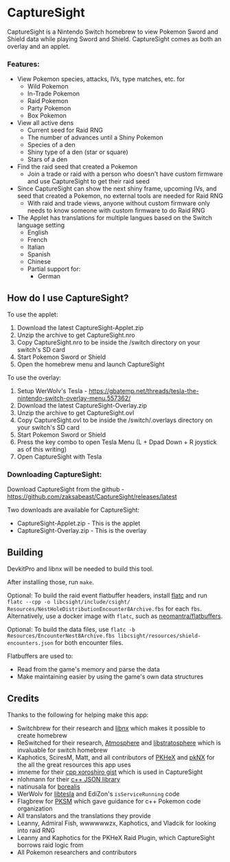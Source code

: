 # CaptureSight

CaptureSight is a Nintendo Switch homebrew to view Pokemon Sword and Shield data while playing Sword and Shield. CaptureSight comes as both an overlay and an applet.

### Features:

- View Pokemon species, attacks, IVs, type matches, etc. for
  - Wild Pokemon
  - In-Trade Pokemon
  - Raid Pokemon
  - Party Pokemon
  - Box Pokemon
- View all active dens
  - Current seed for Raid RNG
  - The number of advances until a Shiny Pokemon
  - Species of a den
  - Shiny type of a den (star or square)
  - Stars of a den
- Find the raid seed that created a Pokemon
  - Join a trade or raid with a person who doesn't have custom firmware and use CaptureSight to get their raid seed
- Since CaptureSight can show the next shiny frame, upcoming IVs, and seed that created a Pokemon, no external tools are needed for Raid RNG
  - With raid and trade views, anyone without custom firmware only needs to know someone with custom firmware to do Raid RNG
- The Applet has translations for multiple langues based on the Switch language setting
  - English
  - French
  - Italian
  - Spanish
  - Chinese
  - Partial support for:
    - German

## How do I use CaptureSight?

To use the applet:

1. Download the latest CaptureSight-Applet.zip
1. Unzip the archive to get CaptureSight.nro
1. Copy CaptureSight.nro to be inside the /switch directory on your switch's SD card
1. Start Pokemon Sword or Shield
1. Open the homebrew menu and launch CaptureSight

To use the overlay:

1. Setup WerWolv's Tesla - https://gbatemp.net/threads/tesla-the-nintendo-switch-overlay-menu.557362/
1. Download the latest CaptureSight-Overlay.zip
1. Unzip the archive to get CaptureSight.ovl
1. Copy CaptureSight.ovl to be inside the /switch/.overlays directory on your switch's SD card
1. Start Pokemon Sword or Shield
1. Press the key combo to open Tesla Menu (L + Dpad Down + R joystick as of this writing)
1. Open CaptureSight with Tesla

### Downloading CaptureSight:

Download CaptureSight from the github - https://github.com/zaksabeast/CaptureSight/releases/latest

Two downloads are available for CaptureSight:

- CaptureSight-Applet.zip - This is the applet
- CaptureSight-Overlay.zip - This is the overlay

## Building

DevkitPro and libnx will be needed to build this tool.

After installing those, run `make`.

Optional: To build the raid event flatbuffer headers, install [flatc](https://google.github.io/flatbuffers/flatbuffers_guide_using_schema_compiler.html) and run `flatc --cpp -o libcsight/include/csight/ Resources/NestHoleDistributionEncounter8Archive.fbs` for each `fbs`. Alternatively, use a docker image with `flatc`, such as [neomantra/flatbuffers](https://hub.docker.com/r/neomantra/flatbuffers).

Optional: To build the data files, use `flatc -b Resources/EncounterNest8Archive.fbs libcsight/resources/shield-encounters.json` for both encounter files.

Flatbuffers are used to:

- Read from the game's memory and parse the data
- Make maintaining easier by using the game's own data structures

## Credits

Thanks to the following for helping make this app:

- Switchbrew for their research and [libnx](https://github.com/switchbrew/libnx) which makes it possible to create homebrew
- ReSwitched for their research, [Atmosphere](https://github.com/Atmosphere-NX/Atmosphere) and [libstratosphere](https://github.com/Atmosphere-NX/libstratosphere) which is invaluable for switch homebrew
- Kaphotics, SciresM, Matt, and all contributors of [PKHeX](https://github.com/kwsch/PKHeX/) and [pkNX](https://github.com/kwsch/pkNX) for the all the great resources this app uses
- imneme for their [cpp xoroshiro gist](https://gist.github.com/imneme/f76f4bb7b7f67ff0850199ab7c077bf7) which is used in CaptureSight
- nlohmann for their [c++ JSON library](https://github.com/nlohmann/json)
- natinusala for [borealis](https://github.com/natinusala/borealis)
- WerWolv for [libtesla](https://github.com/WerWolv/libtesla) and EdiZon's `isServiceRunning` code
- Flagbrew for [PKSM](https://github.com/FlagBrew/PKSM) which gave guidance for c++ Pokemon code organization
- All translators and the translations they provide
- Leanny, Admiral Fish, wwwwwwzx, Kaphotics, and Vladcik for looking into raid RNG
- Leanny and Kaphotics for the PKHeX Raid Plugin, which CaptureSight borrows raid logic from
- All Pokemon researchers and contributors
